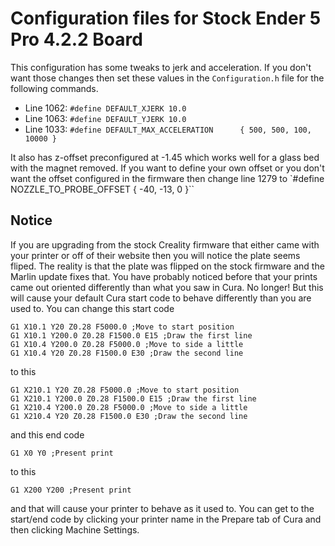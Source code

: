 # Configuration files for Stock Ender 5 Pro 4.2.2 Board

This configuration has some tweaks to jerk and acceleration. If you don't want those changes then set these values in the `Configuration.h` file for the following commands.

- Line 1062: `#define DEFAULT_XJERK 10.0`
- Line 1063: `#define DEFAULT_YJERK 10.0`
- Line 1033: `#define DEFAULT_MAX_ACCELERATION      { 500, 500, 100, 10000 }`

It also has z-offset preconfigured at -1.45 which works well for a glass bed with the magnet removed. If you want to define your own offset or you don't want the offset configured in the firmware then change line 1279 to `#define NOZZLE_TO_PROBE_OFFSET { -40, -13, 0 }``

## Notice

If you are upgrading from the stock Creality firmware that either came with your printer or off of their website then you will notice the plate seems fliped. The reality is that the plate was flipped on the stock firmware and the Marlin update fixes that. You have probably noticed before that your prints came out oriented differently than what you saw in Cura. No longer! But this will cause your default Cura start code to behave differently than you are used to. You can change this start code

```
G1 X10.1 Y20 Z0.28 F5000.0 ;Move to start position
G1 X10.1 Y200.0 Z0.28 F1500.0 E15 ;Draw the first line
G1 X10.4 Y200.0 Z0.28 F5000.0 ;Move to side a little
G1 X10.4 Y20 Z0.28 F1500.0 E30 ;Draw the second line
```

to this

```
G1 X210.1 Y20 Z0.28 F5000.0 ;Move to start position
G1 X210.1 Y200.0 Z0.28 F1500.0 E15 ;Draw the first line
G1 X210.4 Y200.0 Z0.28 F5000.0 ;Move to side a little
G1 X210.4 Y20 Z0.28 F1500.0 E30 ;Draw the second line
```

and this end code 

`G1 X0 Y0 ;Present print`

to this

`G1 X200 Y200 ;Present print`

and that will cause your printer to behave as it used to. You can get to the start/end code by clicking your printer name in the Prepare tab of Cura and then clicking Machine Settings. 